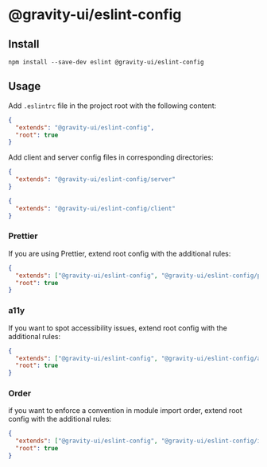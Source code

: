 # @gravity-ui/eslint-config

## Install

```
npm install --save-dev eslint @gravity-ui/eslint-config
```

## Usage

Add `.eslintrc` file in the project root with the following content:

```json
{
  "extends": "@gravity-ui/eslint-config",
  "root": true
}
```

Add client and server config files in corresponding directories:

```json
{
  "extends": "@gravity-ui/eslint-config/server"
}
```

```json
{
  "extends": "@gravity-ui/eslint-config/client"
}
```

### Prettier

If you are using Prettier, extend root config with the additional rules:

```json
{
  "extends": ["@gravity-ui/eslint-config", "@gravity-ui/eslint-config/prettier"],
  "root": true
}
```

### a11y

If you want to spot accessibility issues, extend root config with the additional rules:

```json
{
  "extends": ["@gravity-ui/eslint-config", "@gravity-ui/eslint-config/a11y"],
  "root": true
}
```

### Order

if you want to enforce a convention in module import order, extend root config with the additional rules:

```json
{
  "extends": ["@gravity-ui/eslint-config", "@gravity-ui/eslint-config/import-order"],
  "root": true
}
```
